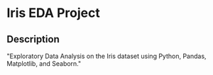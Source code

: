 # Iris EDA Project 
## Description 
"Exploratory Data Analysis on the Iris dataset using Python, Pandas, Matplotlib, and Seaborn." 
